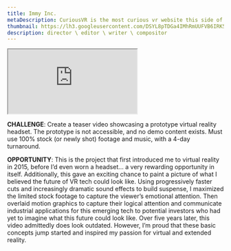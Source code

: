 ```yaml
---
title: Immy Inc.
metaDescription: CuriousVR is the most curious vr website this side of reality.
thumbnail: https://lh3.googleusercontent.com/DSYL8pTDGa4IMhRmUUFVB6IRK5VFTRbA1aKqWt5hjCP_2o1b6o1qlymhvePhK1pLABNuzqZdVaicXxao1IRk2f3--lgeMOYiPZEg2jd2F5bDMLU4FYTPnz3hGapmE7hMQo7FAqWZsw=w2400
description: director \ editor \ writer \ compositor
---
```



<iframe src="https://youtu.be/UM5S3PwyynA" class="youtube-iframe"></iframe>

**CHALLENGE**: Create a teaser video showcasing a prototype virtual reality headset. The prototype is not accessible, and no demo content exists. Must use 100% stock (or newly shot) footage and music, with a 4-day turnaround.

**OPPORTUNITY**: This is the project that first introduced me to virtual reality in 2015, before I’d even worn a headset… a very rewarding opportunity in itself. Additionally, this gave an exciting chance to paint a picture of what I believed the future of VR tech could look like. Using progressively faster cuts and increasingly dramatic sound effects to build suspense, I maximized the limited stock footage to capture the viewer’s emotional attention. Then overlaid motion graphics to capture their logical attention and communicate industrial applications for this emerging tech to potential investors who had yet to imagine what this future could look like.
Over five years later, this video admittedly does look outdated. However, I’m proud that these basic concepts jump started and inspired my passion for virtual and extended reality.